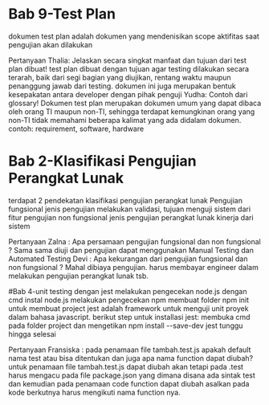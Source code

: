 # Bab 9-Test Plan
dokumen test plan adalah dokumen yang mendenisikan scope aktifitas saat pengujian akan dilakukan

Pertanyaan
Thalia: Jelaskan secara singkat manfaat dan tujuan dari test plan dibuat! test plan dibuat dengan tujuan agar testing dilakukan secara terarah, baik dari segi bagian yang diujikan, rentang waktu maupun penanggung jawab dari testing. dokumen ini juga merupakan bentuk kesepakatan antara developer dengan pihak penguji
Yudha: Contoh dari glossary! Dokumen test plan merupakan dokumen umum yang dapat dibaca oleh orang TI maupun non-TI, sehingga terdapat kemungkinan orang yang non-TI tidak memahami beberapa kalimat yang ada didalam dokumen. contoh: requirement, software, hardware

# Bab 2-Klasifikasi Pengujian Perangkat Lunak
terdapat 2 pendekatan klasifikasi pengujian perangkat lunak
Pengujian fungsional jenis pengujian melakukan validasi, tujuan menguji sistem dari fitur 
pengujian non fungsional jenis pengujian perangkat lunak kinerja dari sistem

Pertanyaan
Zalna : Apa persamaan pengujian fungsional dan non fungsional ? Sama sama diuji dan pengujian dapat menggunakan Manual Testing dan Automated Testing
Devi : Apa kekurangan dari pengujian fungsional dan non fungsional ? Mahal dibiaya pengujian. harus membayar engineer dalam melakukan pengujian perangkat lunak tsb.

#Bab 4-unit testing dengan jest
melakukan pengecekan node.js dengan cmd
instal node.js
melakukan pengecekan npm membuat folder
npm init untuk membuat project jest adalah framework untuk menguji unit proyek dalam bahasa javascript. berikut step untuk installasi jest:
membuka cmd pada folder project dan mengetikan npm install --save-dev jest
tunggu hingga selesai

Pertanyaan
Fransiska : pada penamaan file tambah.test.js apakah default nama test atau bisa ditentukan dan juga apa nama function dapat diubah? untuk penamaan file tambah.test.js dapat diubah akan tetapi pada .test harus mengacu pada file package.json yang dimana disana ada sintak test dan kemudian pada penamaan code function dapat diubah asalkan pada kode berkutnya harus mengikuti nama function nya.
